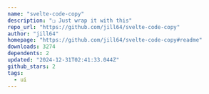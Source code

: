 ```yaml
---
name: "svelte-code-copy"
description: "❏ Just wrap it with this"
repo_url: "https://github.com/jill64/svelte-code-copy"
author: "jill64"
homepage: "https://github.com/jill64/svelte-code-copy#readme"
downloads: 3274
dependents: 2
updated: "2024-12-31T02:41:33.044Z"
github_stars: 2
tags: 
  - ui
---
```

